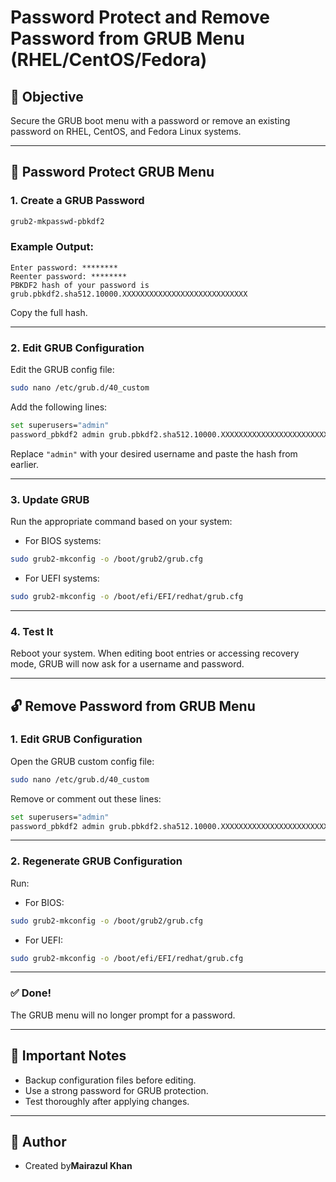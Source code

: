 
# Password Protect and Remove Password from GRUB Menu (RHEL/CentOS/Fedora)

## 📌 Objective
Secure the GRUB boot menu with a password or remove an existing password on RHEL, CentOS, and Fedora Linux systems.

---

## 🔐 Password Protect GRUB Menu

### 1. Create a GRUB Password
```bash
grub2-mkpasswd-pbkdf2
```

### Example Output:
```
Enter password: ********
Reenter password: ********
PBKDF2 hash of your password is grub.pbkdf2.sha512.10000.XXXXXXXXXXXXXXXXXXXXXXXXXXXX
```

Copy the full hash.

---

### 2. Edit GRUB Configuration
Edit the GRUB config file:
```bash
sudo nano /etc/grub.d/40_custom
```

Add the following lines:
```bash
set superusers="admin"
password_pbkdf2 admin grub.pbkdf2.sha512.10000.XXXXXXXXXXXXXXXXXXXXXXXXXXXX
```

Replace `"admin"` with your desired username and paste the hash from earlier.

---

### 3. Update GRUB
Run the appropriate command based on your system:
- For BIOS systems:
```bash
sudo grub2-mkconfig -o /boot/grub2/grub.cfg
```

- For UEFI systems:
```bash
sudo grub2-mkconfig -o /boot/efi/EFI/redhat/grub.cfg
```

---

### 4. Test It
Reboot your system. When editing boot entries or accessing recovery mode, GRUB will now ask for a username and password.

---

## 🔓 Remove Password from GRUB Menu

### 1. Edit GRUB Configuration
Open the GRUB custom config file:
```bash
sudo nano /etc/grub.d/40_custom
```

Remove or comment out these lines:
```bash
set superusers="admin"
password_pbkdf2 admin grub.pbkdf2.sha512.10000.XXXXXXXXXXXXXXXXXXXXXXXXXXXX
```

---

### 2. Regenerate GRUB Configuration
Run:
- For BIOS:
```bash
sudo grub2-mkconfig -o /boot/grub2/grub.cfg
```

- For UEFI:
```bash
sudo grub2-mkconfig -o /boot/efi/EFI/redhat/grub.cfg
```

---

### ✅ Done!
The GRUB menu will no longer prompt for a password.

---

## 🛑 Important Notes
- Backup configuration files before editing.
- Use a strong password for GRUB protection.
- Test thoroughly after applying changes.

---

## 📂 Author
- Created by**Mairazul Khan**
